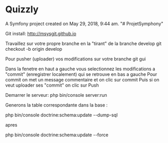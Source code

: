 Quizzly
=======

A Symfony project created on May 29, 2018, 9:44 am.
"# ProjetSymphony" 

Git install:
http://msysgit.github.io

Travaillez sur votre propre branche en la "tirant" de la branche develop
git checkout -b origin develop

Pour pusher (uploader) vos modifications sur votre branche
git gui

Dans la fenetre en haut a gauche vous selectionnez les modifications a "commit" (enregistrer localement) qui se retrouve en bas a gauche
Pour commit on met un message commentaire et on clic sur commit
Puis si on veut uploader ses "commit" on clic sur Push


Demarrer le serveur:
php bin/console server:run


Generons la table correspondante dans la base :

php bin/console doctrine:schema:update --dump-sql

apres

php bin/console doctrine:schema:update --force